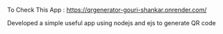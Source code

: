 To Check This App : https://qrgenerator-gouri-shankar.onrender.com/

Developed a simple useful app using nodejs and ejs to generate QR code 
